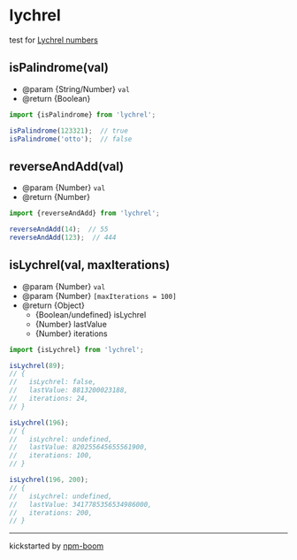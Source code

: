 # lychrel

test for [Lychrel numbers][1]

## isPalindrome(val)
* @param {String/Number} `val`
* @return {Boolean}

```js
import {isPalindrome} from 'lychrel';

isPalindrome(123321);  // true
isPalindrome('otto');  // false
```


## reverseAndAdd(val)
* @param {Number} `val`
* @return {Number}

```js
import {reverseAndAdd} from 'lychrel';

reverseAndAdd(14);  // 55
reverseAndAdd(123);  // 444
```


## isLychrel(val, maxIterations)
* @param {Number} `val`
* @param {Number} `[maxIterations = 100]`
* @return {Object}
  * {Boolean/undefined} isLychrel
  * {Number} lastValue
  * {Number} iterations

```js
import {isLychrel} from 'lychrel';

isLychrel(89);
// {
//   isLychrel: false,
//   lastValue: 8813200023188,
//   iterations: 24,
// }

isLychrel(196);
// {
//   isLychrel: undefined,
//   lastValue: 820255645655561900,
//   iterations: 100,
// }

isLychrel(196, 200);
// {
//   isLychrel: undefined,
//   lastValue: 3417785356534986000,
//   iterations: 200,
// }
```







---
kickstarted by [npm-boom][npm-boom]

[npm-boom]: https://github.com/reergymerej/npm-boom
[1]: https://en.wikipedia.org/wiki/Lychrel_number
